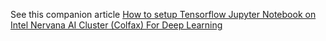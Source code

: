 See this companion article [How to setup Tensorflow Jupyter Notebook on Intel Nervana AI Cluster (Colfax) For Deep Learning](http://mathalope.co.uk/2017/09/25/how-to-setup-tensorflow-jupyter-notebook-on-intel-nervana-ai-cluster-colfax-for-deep-learning/)
